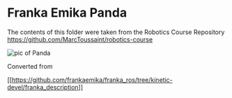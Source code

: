 # Franka Emika Panda

The contents of this folder were taken from the Robotics Course Repository  
https://github.com/MarcToussaint/robotics-course

![pic of Panda](https://github.com/MarcToussaint/rai-robotModels/raw/master/panda/panda.png)

Converted from

[[https://github.com/frankaemika/franka_ros/tree/kinetic-devel/franka_description]]
